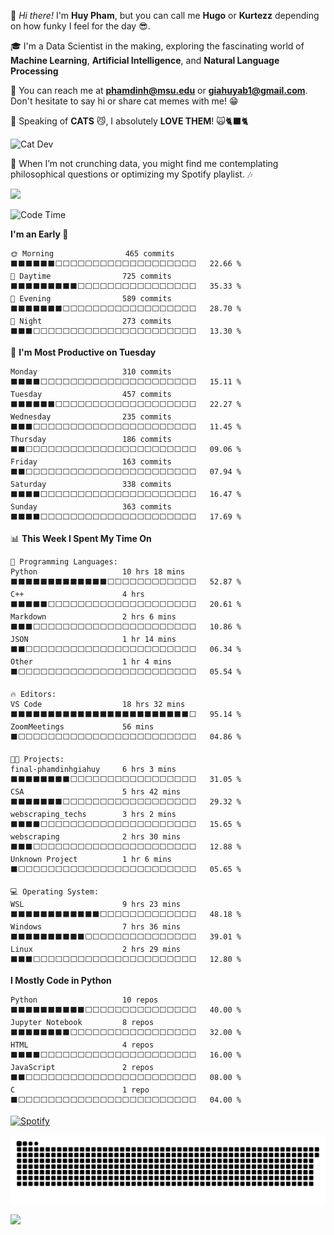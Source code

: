 
👋 *Hi there!* I'm **Huy Pham**, but you can call me **Hugo** or **Kurtezz** depending on how funky I feel for the day 😎.

🎓 I'm a Data Scientist in the making, exploring the fascinating world of **Machine Learning**, **Artificial Intelligence**, and **Natural Language Processing**

📧 You can reach me at **phamdinh@msu.edu** or **giahuyab1@gmail.com**. Don't hesitate to say hi or share cat memes with me! 😁  

🐾 Speaking of **CATS** 😼, I absolutely **LOVE THEM**! 🙀🐈‍⬛🐈

![Cat Dev](https://i.giphy.com/media/v1.Y2lkPTc5MGI3NjExN2RxbWxoaXlkNml5eDkwd3c1c2w4cmw2YWVwZGNpMmIycXJ1eGplNCZlcD12MV9pbnRlcm5hbF9naWZfYnlfaWQmY3Q9Zw/xT9IgIc0lryrxvqVGM/giphy.gif)

🌟 When I’m not crunching data, you might find me contemplating philosophical questions or optimizing my Spotify playlist. 🎶 

![](http://github-profile-summary-cards.vercel.app/api/cards/profile-details?username=phamdinhgiahuy&theme=gotham) 

<!--![](http://github-profile-summary-cards.vercel.app/api/cards/stats?username=phamdinhgiahuy&theme=gotham)-->

<!--START_SECTION:waka-->
![Code Time](http://img.shields.io/badge/Code%20Time-283%20hrs%207%20mins-blue)

**I'm an Early 🐤** 

```text
🌞 Morning                465 commits         ⬛⬛⬛⬛⬛⬛⬜⬜⬜⬜⬜⬜⬜⬜⬜⬜⬜⬜⬜⬜⬜⬜⬜⬜⬜   22.66 % 
🌆 Daytime                725 commits         ⬛⬛⬛⬛⬛⬛⬛⬛⬛⬜⬜⬜⬜⬜⬜⬜⬜⬜⬜⬜⬜⬜⬜⬜⬜   35.33 % 
🌃 Evening                589 commits         ⬛⬛⬛⬛⬛⬛⬛⬜⬜⬜⬜⬜⬜⬜⬜⬜⬜⬜⬜⬜⬜⬜⬜⬜⬜   28.70 % 
🌙 Night                  273 commits         ⬛⬛⬛⬜⬜⬜⬜⬜⬜⬜⬜⬜⬜⬜⬜⬜⬜⬜⬜⬜⬜⬜⬜⬜⬜   13.30 % 
```
📅 **I'm Most Productive on Tuesday** 

```text
Monday                   310 commits         ⬛⬛⬛⬛⬜⬜⬜⬜⬜⬜⬜⬜⬜⬜⬜⬜⬜⬜⬜⬜⬜⬜⬜⬜⬜   15.11 % 
Tuesday                  457 commits         ⬛⬛⬛⬛⬛⬛⬜⬜⬜⬜⬜⬜⬜⬜⬜⬜⬜⬜⬜⬜⬜⬜⬜⬜⬜   22.27 % 
Wednesday                235 commits         ⬛⬛⬛⬜⬜⬜⬜⬜⬜⬜⬜⬜⬜⬜⬜⬜⬜⬜⬜⬜⬜⬜⬜⬜⬜   11.45 % 
Thursday                 186 commits         ⬛⬛⬜⬜⬜⬜⬜⬜⬜⬜⬜⬜⬜⬜⬜⬜⬜⬜⬜⬜⬜⬜⬜⬜⬜   09.06 % 
Friday                   163 commits         ⬛⬛⬜⬜⬜⬜⬜⬜⬜⬜⬜⬜⬜⬜⬜⬜⬜⬜⬜⬜⬜⬜⬜⬜⬜   07.94 % 
Saturday                 338 commits         ⬛⬛⬛⬛⬜⬜⬜⬜⬜⬜⬜⬜⬜⬜⬜⬜⬜⬜⬜⬜⬜⬜⬜⬜⬜   16.47 % 
Sunday                   363 commits         ⬛⬛⬛⬛⬜⬜⬜⬜⬜⬜⬜⬜⬜⬜⬜⬜⬜⬜⬜⬜⬜⬜⬜⬜⬜   17.69 % 
```


📊 **This Week I Spent My Time On** 

```text
💬 Programming Languages: 
Python                   10 hrs 18 mins      ⬛⬛⬛⬛⬛⬛⬛⬛⬛⬛⬛⬛⬛⬜⬜⬜⬜⬜⬜⬜⬜⬜⬜⬜⬜   52.87 % 
C++                      4 hrs               ⬛⬛⬛⬛⬛⬜⬜⬜⬜⬜⬜⬜⬜⬜⬜⬜⬜⬜⬜⬜⬜⬜⬜⬜⬜   20.61 % 
Markdown                 2 hrs 6 mins        ⬛⬛⬛⬜⬜⬜⬜⬜⬜⬜⬜⬜⬜⬜⬜⬜⬜⬜⬜⬜⬜⬜⬜⬜⬜   10.86 % 
JSON                     1 hr 14 mins        ⬛⬛⬜⬜⬜⬜⬜⬜⬜⬜⬜⬜⬜⬜⬜⬜⬜⬜⬜⬜⬜⬜⬜⬜⬜   06.34 % 
Other                    1 hr 4 mins         ⬛⬜⬜⬜⬜⬜⬜⬜⬜⬜⬜⬜⬜⬜⬜⬜⬜⬜⬜⬜⬜⬜⬜⬜⬜   05.54 % 

🔥 Editors: 
VS Code                  18 hrs 32 mins      ⬛⬛⬛⬛⬛⬛⬛⬛⬛⬛⬛⬛⬛⬛⬛⬛⬛⬛⬛⬛⬛⬛⬛⬛⬜   95.14 % 
ZoomMeetings             56 mins             ⬛⬜⬜⬜⬜⬜⬜⬜⬜⬜⬜⬜⬜⬜⬜⬜⬜⬜⬜⬜⬜⬜⬜⬜⬜   04.86 % 

🐱‍💻 Projects: 
final-phamdinhgiahuy     6 hrs 3 mins        ⬛⬛⬛⬛⬛⬛⬛⬛⬜⬜⬜⬜⬜⬜⬜⬜⬜⬜⬜⬜⬜⬜⬜⬜⬜   31.05 % 
CSA                      5 hrs 42 mins       ⬛⬛⬛⬛⬛⬛⬛⬜⬜⬜⬜⬜⬜⬜⬜⬜⬜⬜⬜⬜⬜⬜⬜⬜⬜   29.32 % 
webscraping_techs        3 hrs 2 mins        ⬛⬛⬛⬛⬜⬜⬜⬜⬜⬜⬜⬜⬜⬜⬜⬜⬜⬜⬜⬜⬜⬜⬜⬜⬜   15.65 % 
webscraping              2 hrs 30 mins       ⬛⬛⬛⬜⬜⬜⬜⬜⬜⬜⬜⬜⬜⬜⬜⬜⬜⬜⬜⬜⬜⬜⬜⬜⬜   12.88 % 
Unknown Project          1 hr 6 mins         ⬛⬜⬜⬜⬜⬜⬜⬜⬜⬜⬜⬜⬜⬜⬜⬜⬜⬜⬜⬜⬜⬜⬜⬜⬜   05.65 % 

💻 Operating System: 
WSL                      9 hrs 23 mins       ⬛⬛⬛⬛⬛⬛⬛⬛⬛⬛⬛⬛⬜⬜⬜⬜⬜⬜⬜⬜⬜⬜⬜⬜⬜   48.18 % 
Windows                  7 hrs 36 mins       ⬛⬛⬛⬛⬛⬛⬛⬛⬛⬛⬜⬜⬜⬜⬜⬜⬜⬜⬜⬜⬜⬜⬜⬜⬜   39.01 % 
Linux                    2 hrs 29 mins       ⬛⬛⬛⬜⬜⬜⬜⬜⬜⬜⬜⬜⬜⬜⬜⬜⬜⬜⬜⬜⬜⬜⬜⬜⬜   12.80 % 
```

**I Mostly Code in Python** 

```text
Python                   10 repos            ⬛⬛⬛⬛⬛⬛⬛⬛⬛⬛⬜⬜⬜⬜⬜⬜⬜⬜⬜⬜⬜⬜⬜⬜⬜   40.00 % 
Jupyter Notebook         8 repos             ⬛⬛⬛⬛⬛⬛⬛⬛⬜⬜⬜⬜⬜⬜⬜⬜⬜⬜⬜⬜⬜⬜⬜⬜⬜   32.00 % 
HTML                     4 repos             ⬛⬛⬛⬛⬜⬜⬜⬜⬜⬜⬜⬜⬜⬜⬜⬜⬜⬜⬜⬜⬜⬜⬜⬜⬜   16.00 % 
JavaScript               2 repos             ⬛⬛⬜⬜⬜⬜⬜⬜⬜⬜⬜⬜⬜⬜⬜⬜⬜⬜⬜⬜⬜⬜⬜⬜⬜   08.00 % 
C                        1 repo              ⬛⬜⬜⬜⬜⬜⬜⬜⬜⬜⬜⬜⬜⬜⬜⬜⬜⬜⬜⬜⬜⬜⬜⬜⬜   04.00 % 
```




<!--END_SECTION:waka-->

[![Spotify](https://spotify-github-profile.kittinanx.com/api/view.svg?uid=21qowdvr6qxjcrlpidccekbea&cover_image=false&theme=default&show_offline=false&background_color=067a68&interchange=false&bar_color=00ffff&bar_color_cover=true)](https://open.spotify.com/user/21qowdvr6qxjcrlpidccekbea)

<picture>
  <source media="(prefers-color-scheme: dark)" srcset="dist/github-snake-dark.svg" />
  <source media="(prefers-color-scheme: light)" srcset="dist/github-snake.svg" />
  <img alt="github-snake" src="dist/github-snake-dark.svg" />
</picture>

![](https://komarev.com/ghpvc/?username=phamdinhgiahuy&style=plastic&abbreviated=true&color=008080)
